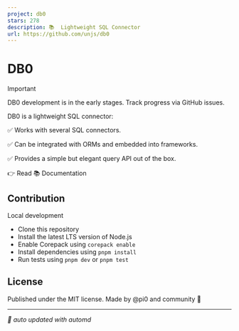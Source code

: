 ```yaml
---
project: db0
stars: 278
description: 📚  Lightweight SQL Connector
url: https://github.com/unjs/db0
---
```


DB0
===

Important

DB0 development is in the early stages. Track progress via GitHub issues.

DB0 is a lightweight SQL connector:

✅ Works with several SQL connectors.

✅ Can be integrated with ORMs and embedded into frameworks.

✅ Provides a simple but elegant query API out of the box.

👉 Read 📚 Documentation

Contribution
------------

Local development

-   Clone this repository
-   Install the latest LTS version of Node.js
-   Enable Corepack using `corepack enable`
-   Install dependencies using `pnpm install`
-   Run tests using `pnpm dev` or `pnpm test`

License
-------

Published under the MIT license. Made by @pi0 and community 💛  
  

* * *

_🤖 auto updated with automd_
